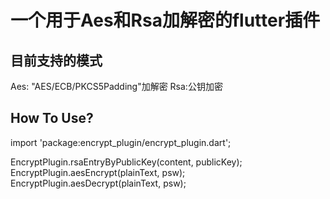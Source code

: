 # 一个用于Aes和Rsa加解密的flutter插件
## 目前支持的模式
  Aes: "AES/ECB/PKCS5Padding"加解密
  Rsa:公钥加密

## How To Use?
 import 'package:encrypt_plugin/encrypt_plugin.dart';

 EncryptPlugin.rsaEntryByPublicKey(content, publicKey);
 EncryptPlugin.aesEncrypt(plainText, psw);
 EncryptPlugin.aesDecrypt(plainText, psw);

